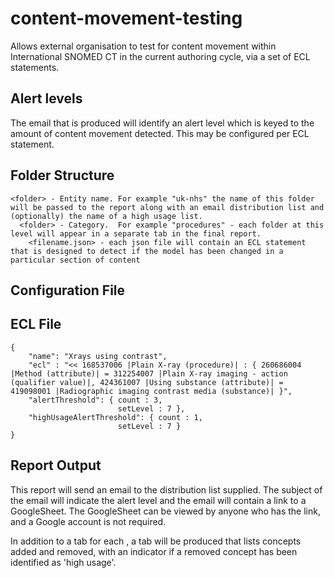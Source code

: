 # content-movement-testing
Allows external organisation to test for content movement within International SNOMED CT in the current authoring cycle, via a set of ECL statements.

## Alert levels
The email that is produced will identify an alert level which is keyed to the amount of content movement detected.   This may be configured per ECL statement.

## Folder Structure
    <folder> - Entity name. For example "uk-nhs" the name of this folder will be passed to the report along with an email distribution list and (optionally) the name of a high usage list.
      <folder> - Category.  For example "procedures" - each folder at this level will appear in a separate tab in the final report.
        <filename.json> - each json file will contain an ECL statement that is designed to detect if the model has been changed in a particular section of content

## Configuration File


## ECL File
    {
        "name": "Xrays using contrast",
        "ecl" : "<< 168537006 |Plain X-ray (procedure)| : { 260686004 |Method (attribute)| = 312254007 |Plain X-ray imaging - action (qualifier value)|, 424361007 |Using substance (attribute)| = 419098001 |Radiographic imaging contrast media (substance)| }",
        "alertThreshold": { count : 3,
                            setLevel : 7 },
        "highUsageAlertThreshold": { count : 1,
                            setLevel : 7 }
    }

## Report Output

This report will send an email to the distribution list supplied.   The subject of the email will indicate the alert level and the email will contain a link to a GoogleSheet.  The GoogleSheet can be viewed by anyone who has the link, and a Google account is not required.

In addition to a tab for each , a tab will be produced that lists concepts added and removed, with an indicator if a removed concept has been identified as 'high usage'.
